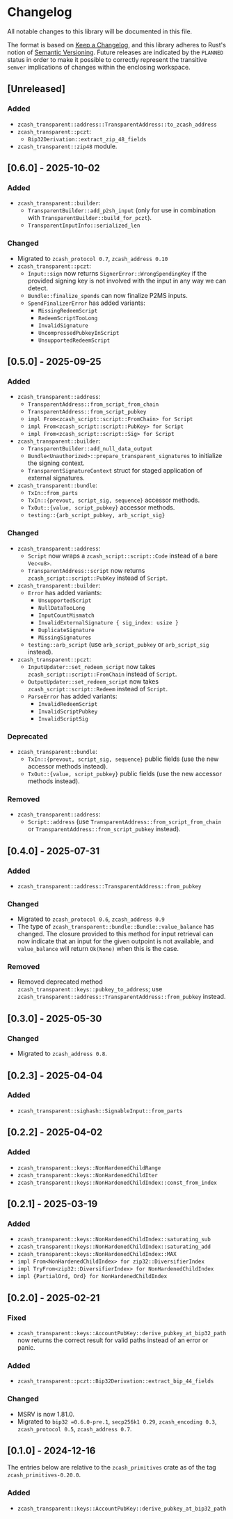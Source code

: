 # Changelog
All notable changes to this library will be documented in this file.

The format is based on [Keep a Changelog](https://keepachangelog.com/en/1.0.0/),
and this library adheres to Rust's notion of
[Semantic Versioning](https://semver.org/spec/v2.0.0.html). Future releases are
indicated by the `PLANNED` status in order to make it possible to correctly
represent the transitive `semver` implications of changes within the enclosing
workspace.

## [Unreleased]

### Added
- `zcash_transparent::address::TransparentAddress::to_zcash_address`
- `zcash_transparent::pczt`:
  - `Bip32Derivation::extract_zip_48_fields`
- `zcash_transparent::zip48` module.

## [0.6.0] - 2025-10-02

### Added
- `zcash_transparent::builder`:
  - `TransparentBuilder::add_p2sh_input` (only for use in combination with
    `TransparentBuilder::build_for_pczt`).
  - `TransparentInputInfo::serialized_len`

### Changed
- Migrated to `zcash_protocol 0.7`, `zcash_address 0.10`
- `zcash_transparent::pczt`:
  - `Input::sign` now returns `SignerError::WrongSpendingKey` if the provided
    signing key is not involved with the input in any way we can detect.
  - `Bundle::finalize_spends` can now finalize P2MS inputs.
  - `SpendFinalizerError` has added variants:
    - `MissingRedeemScript`
    - `RedeemScriptTooLong`
    - `InvalidSignature`
    - `UncompressedPubkeyInScript`
    - `UnsupportedRedeemScript`

## [0.5.0] - 2025-09-25

### Added
- `zcash_transparent::address`:
  - `TransparentAddress::from_script_from_chain`
  - `TransparentAddress::from_script_pubkey`
  - `impl From<zcash_script::script::FromChain> for Script`
  - `impl From<zcash_script::script::PubKey> for Script`
  - `impl From<zcash_script::script::Sig> for Script`
- `zcash_transparent::builder`:
  - `TransparentBuilder::add_null_data_output`
  - `Bundle<Unauthorized>::prepare_transparent_signatures` to initialize the signing context.
  - `TransparentSignatureContext` struct for staged application of external signatures.
- `zcash_transparent::bundle`:
  - `TxIn::from_parts`
  - `TxIn::{prevout, script_sig, sequence}` accessor methods.
  - `TxOut::{value, script_pubkey}` accessor methods.
  - `testing::{arb_script_pubkey, arb_script_sig}`

### Changed
- `zcash_transparent::address`:
  - `Script` now wraps a `zcash_script::script::Code` instead of a bare `Vec<u8>`.
  - `TransparentAddress::script` now returns `zcash_script::script::PubKey`
    instead of `Script`.
- `zcash_transparent::builder`:
  - `Error` has added variants:
    - `UnsupportedScript`
    - `NullDataTooLong`
    - `InputCountMismatch`
    - `InvalidExternalSignature { sig_index: usize }`
    - `DuplicateSignature`
    - `MissingSignatures`
  - `testing::arb_script` (use `arb_script_pubkey` or `arb_script_sig` instead).
- `zcash_transparent::pczt`:
  - `InputUpdater::set_redeem_script` now takes `zcash_script::script::FromChain`
    instead of `Script`.
  - `OutputUpdater::set_redeem_script` now takes `zcash_script::script::Redeem`
    instead of `Script`.
  - `ParseError` has added variants:
    - `InvalidRedeemScript`
    - `InvalidScriptPubkey`
    - `InvalidScriptSig`

### Deprecated
- `zcash_transparent::bundle`:
  - `TxIn::{prevout, script_sig, sequence}` public fields (use the new accessor
    methods instead).
  - `TxOut::{value, script_pubkey}` public fields (use the new accessor methods
    instead).

### Removed
- `zcash_transparent::address`:
  - `Script::address` (use `TransparentAddress::from_script_from_chain` or
    `TransparentAddress::from_script_pubkey` instead).

## [0.4.0] - 2025-07-31

### Added
- `zcash_transparent::address::TransparentAddress::from_pubkey`

### Changed
- Migrated to `zcash_protocol 0.6`, `zcash_address 0.9`
- The type of `zcash_transparent::bundle::Bundle::value_balance` has changed.
  The closure provided to this method for input retrieval can now indicate that
  an input for the given outpoint is not available, and `value_balance` will
  return `Ok(None)` when this is the case. 

### Removed
- Removed deprecated method `zcash_transparent::keys::pubkey_to_address`;
  use `zcash_transparent::address::TransparentAddress::from_pubkey` instead.

## [0.3.0] - 2025-05-30

### Changed
- Migrated to `zcash_address 0.8`.

## [0.2.3] - 2025-04-04

### Added
- `zcash_transparent::sighash::SignableInput::from_parts`

## [0.2.2] - 2025-04-02

### Added
- `zcash_transparent::keys::NonHardenedChildRange`
- `zcash_transparent::keys::NonHardenedChildIter`
- `zcash_transparent::keys::NonHardenedChildIndex::const_from_index`

## [0.2.1] - 2025-03-19

### Added
- `zcash_transparent::keys::NonHardenedChildIndex::saturating_sub`
- `zcash_transparent::keys::NonHardenedChildIndex::saturating_add`
- `zcash_transparent::keys::NonHardenedChildIndex::MAX`
- `impl From<NonHardenedChildIndex> for zip32::DiversifierIndex`
- `impl TryFrom<zip32::DiversifierIndex> for NonHardenedChildIndex`
- `impl {PartialOrd, Ord} for NonHardenedChildIndex`

## [0.2.0] - 2025-02-21

### Fixed
- `zcash_transparent::keys::AccountPubKey::derive_pubkey_at_bip32_path` now
  returns the correct result for valid paths instead of an error or panic.

### Added
- `zcash_transparent::pczt::Bip32Derivation::extract_bip_44_fields`

### Changed
- MSRV is now 1.81.0.
- Migrated to `bip32 =0.6.0-pre.1`, `secp256k1 0.29`, `zcash_encoding 0.3`,
  `zcash_protocol 0.5`, `zcash_address 0.7`.

## [0.1.0] - 2024-12-16

The entries below are relative to the `zcash_primitives` crate as of the tag
`zcash_primitives-0.20.0`.

### Added
- `zcash_transparent::keys::AccountPubKey::derive_pubkey_at_bip32_path`
